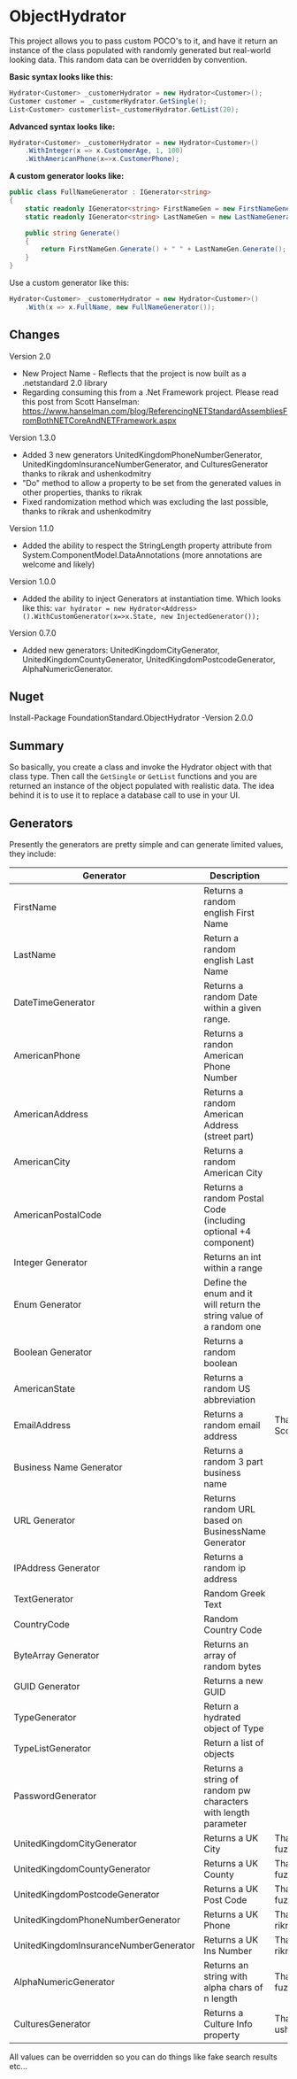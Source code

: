 ObjectHydrator
==============

This project allows you to pass custom POCO's to it, and have it return an instance of the class populated with randomly generated but real-world looking data. This random data can be overridden by convention.

**Basic syntax looks like this:**

```csharp
Hydrator<Customer> _customerHydrator = new Hydrator<Customer>();
Customer customer = _customerHydrator.GetSingle();
List<Customer> customerlist=_customerHydrator.GetList(20);
```

**Advanced syntax looks like:**

```csharp
Hydrator<Customer> _customerHydrator = new Hydrator<Customer>()
    .WithInteger(x => x.CustomerAge, 1, 100)
    .WithAmericanPhone(x=>x.CustomerPhone);
```

**A custom generator looks like:**

```csharp
public class FullNameGenerator : IGenerator<string>
{
    static readonly IGenerator<string> FirstNameGen = new FirstNameGenerator();
    static readonly IGenerator<string> LastNameGen = new LastNameGenerator();

    public string Generate()
    {
        return FirstNameGen.Generate() + " " + LastNameGen.Generate();
    }
}
```
    
Use a custom generator like this:

```csharp
Hydrator<Customer> _customerHydrator = new Hydrator<Customer>()
    .With(x => x.FullName, new FullNameGenerator());
```

## Changes

Version 2.0
* New Project Name - Reflects that the project is now built as a .netstandard 2.0 library
* Regarding consuming this from a .Net Framework project. Please read this post from Scott Hanselman: https://www.hanselman.com/blog/ReferencingNETStandardAssembliesFromBothNETCoreAndNETFramework.aspx

Version 1.3.0
* Added 3 new generators UnitedKingdomPhoneNumberGenerator, UnitedKingdomInsuranceNumberGenerator, and CulturesGenerator thanks to rikrak and ushenkodmitry
*  "Do" method to allow a property to be set from the generated values in other properties, thanks to rikrak
* Fixed randomization method which was excluding the last possible, thanks to rikrak and ushenkodmitry

Version 1.1.0
* Added the ability to respect the StringLength property attribute from System.ComponentModel.DataAnnotations (more annotations are welcome and likely)

Version 1.0.0

* Added the ability to inject Generators at instantiation time. Which looks like this:
  `var hydrator = new Hydrator<Address>().WithCustomGenerator(x=>x.State, new InjectedGenerator());`

Version 0.7.0

* Added new generators: UnitedKingdomCityGenerator, UnitedKingdomCountyGenerator, UnitedKingdomPostcodeGenerator, AlphaNumericGenerator.

## Nuget
Install-Package FoundationStandard.ObjectHydrator -Version 2.0.0

## Summary

So basically, you create a class and invoke the Hydrator object with that class type. Then call the `GetSingle` or `GetList` functions and you are returned an instance of the object populated with realistic data. The idea behind it is to use it to replace a database call to use in your UI. 

## Generators

Presently the generators are pretty simple and can generate limited values, they include:

Generator | Description | Notes
----------|-------------|--------
FirstName | Returns a random english First Name
LastName  | Return a random english Last Name
DateTimeGenerator | Returns a random Date within a given range.
AmericanPhone | Returns a randon American Phone Number
AmericanAddress | Returns a random American Address (street part)
AmericanCity | Returns a random American City
AmericanPostalCode | Returns a random Postal Code (including optional +4 component)
Integer Generator | Returns an int within a range
Enum Generator | Define the enum and it will return the string value of a random one 
Boolean Generator | Returns a random boolean
AmericanState | Returns a random US abbreviation
EmailAddress | Returns a random email address | Thanks ScottMonnig! 
Business Name Generator | Returns a random 3 part business name
URL Generator | Returns random URL based on BusinessName Generator 
IPAddress Generator | Returns a random ip address
TextGenerator | Random Greek Text
CountryCode | Random Country Code
ByteArray Generator | Returns an array of random bytes
GUID Generator | Returns a new GUID
TypeGenerator | Return a hydrated object of Type
TypeListGenerator | Return a list of objects
PasswordGenerator | Returns a string of random pw characters with length parameter
UnitedKingdomCityGenerator | Returns a UK City | Thanks to fuzzy-afterlife
UnitedKingdomCountyGenerator | Returns a UK County | Thanks to fuzzy-afterlife
UnitedKingdomPostcodeGenerator | Returns a UK Post Code | Thanks to fuzzy-afterlife
UnitedKingdomPhoneNumberGenerator | Returns a UK Phone | Thanks to rikrak
UnitedKingdomInsuranceNumberGenerator | Returns a UK Ins Number | Thanks to rikrak
AlphaNumericGenerator | Returns an string with alpha chars of n length | Thanks to fuzzy-afterlife
CulturesGenerator | Returns a Culture Info property | Thanks to ushenkodmitry

All values can be overridden so you can do things like fake search results etc...
